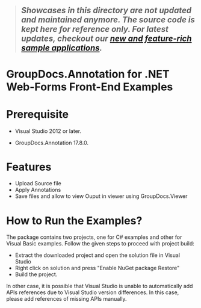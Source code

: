 > ## *Showcases in this directory are not updated and maintained anymore. The source code is kept here for reference only. For latest updates, checkout our [new and feature-rich sample applications](https://github.com/groupdocs-annotation).*

# GroupDocs.Annotation for .NET Web-Forms Front-End Examples


# Prerequisite

+ Visual Studio 2012 or later.

+ GroupDocs.Annotation 17.8.0.

# Features

+ Upload Source file
+ Apply Annotations
+ Save files and allow to view Ouput in viewer using GroupDocs.Viewer


# How to Run the Examples?

The package contains two projects, one for C# examples and other for Visual Basic examples. Follow the given steps to proceed with project build:

* Extract the downloaded project and open the solution file in Visual Studio
* Right click on solution and press "Enable NuGet package Restore"
* Build the project.

In other case, it is possible that Visual Studio is unable to automatically add APIs references due to Visual Studio version differences. In this case, please add references of missing APIs manually.
